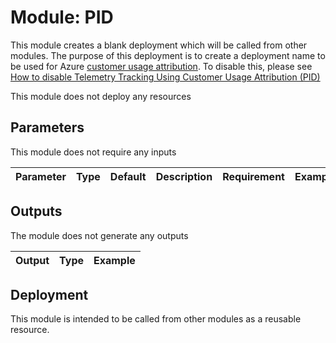 # Module: PID

This module creates a blank deployment which will be called from other modules. The purpose of this deployment is to create a deployment name to be used for Azure [customer usage attribution](https://docs.microsoft.com/azure/marketplace/azure-partner-customer-usage-attribution). To disable this, please see [How to disable Telemetry Tracking Using Customer Usage Attribution (PID)]('../../../../docs/wiki/CustomerUsage.md')

This module does not deploy any resources

## Parameters

This module does not require any inputs

| Parameter | Type | Default | Description | Requirement | Example |
| --------- | ---- | ------- | ----------- | ----------- | ------- |


## Outputs

The module does not generate any outputs

| Output | Type | Example |
| ------ | ---- | ------- |

## Deployment

This module is intended to be called from other modules as a reusable resource.

